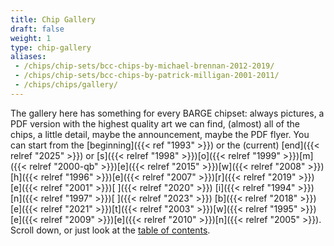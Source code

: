 ```yaml
---
title: Chip Gallery
draft: false
weight: 1
type: chip-gallery
aliases:
 - /chips/chip-sets/bcc-chips-by-michael-brennan-2012-2019/
 - /chips/chip-sets/bcc-chips-by-patrick-milligan-2001-2011/
 - /chips/chips/gallery/
---
```


The gallery here has something for every BARGE chipset: always pictures,
a PDF version with the highest quality art we can find,
(almost) all of the chips, a little detail, maybe the announcement, maybe the
PDF flyer. You can start from the [beginning]({{< ref "1993" >}})
or the (current) [end]({{< relref "2025" >}}) or
[s]({{< relref "1998" >}})[o]({{< relref "1999" >}})[m]({{< relref "2000-qb" >}})[e]({{< relref "2015" >}})[w]({{< relref "2008" >}})[h]({{< relref "1996" >}})[e]({{< relref "2007" >}})[r]({{< relref "2019" >}})[e]({{< relref "2001" >}})[ ]({{< relref "2020" >}})
[i]({{< relref "1994" >}})[n]({{< relref "1997" >}})[ ]({{< relref "2023" >}})
[b]({{< relref "2018" >}})[e]({{< relref "2021" >}})[t]({{< relref "2003" >}})[w]({{< relref "1995" >}})[e]({{< relref "2009" >}})[e]({{< relref "2010" >}})[n]({{< relref "2005" >}}).
Scroll down, or just look at the [table of contents](../toc/).
